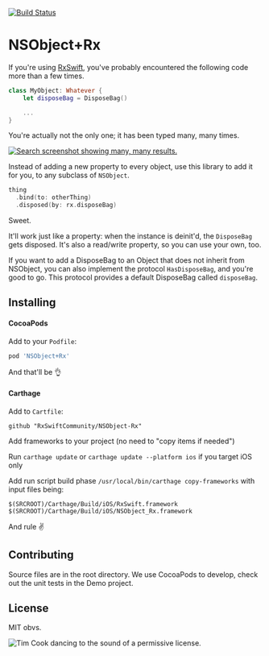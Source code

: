 [![Build Status](https://travis-ci.org/RxSwiftCommunity/NSObject-Rx.svg?branch=master)](https://travis-ci.org/RxSwiftCommunity/NSObject-Rx)

NSObject+Rx
===========

If you're using [RxSwift](https://github.com/ReactiveX/RxSwift), you've probably encountered the following code more than a few times.

```swift
class MyObject: Whatever {
	let disposeBag = DisposeBag()

	...
}
```

You're actually not the only one; it has been typed many, many times.

[![Search screenshot showing many, many results.](assets/screenshot.png)](https://github.com/search?q=let+disposeBag+%3D+DisposeBag%28%29&type=Code&utf8=✓)

Instead of adding a new property to every object, use this library to add it for you, to any subclass of `NSObject`.

```swift
thing
  .bind(to: otherThing)
  .disposed(by: rx.disposeBag)
```

Sweet.

It'll work just like a property: when the instance is deinit'd, the `DisposeBag` gets disposed. It's also a read/write property, so you can use your own, too.

If you want to add a DisposeBag to an Object that does not inherit from NSObject, you can also implement the protocol `HasDisposeBag`, and you're good to go. This protocol provides a default DisposeBag called `disposeBag`.

Installing
----------

#### CocoaPods

Add to your `Podfile`:

```ruby
pod 'NSObject+Rx'
```

And that'll be 👌

#### Carthage

Add to `Cartfile`:
```
github "RxSwiftCommunity/NSObject-Rx"
```
Add frameworks to your project (no need to "copy items if needed")

Run `carthage update` or `carthage update --platform ios` if you target iOS only

Add run script build phase `/usr/local/bin/carthage copy-frameworks`
with input files being:

```
$(SRCROOT)/Carthage/Build/iOS/RxSwift.framework
$(SRCROOT)/Carthage/Build/iOS/NSObject_Rx.framework
```

And rule ✌️

Contributing
------------

Source files are in the root directory. We use CocoaPods to develop, check out the unit tests in the Demo project.

License
-------

MIT obvs.

![Tim Cook dancing to the sound of a permissive license.](http://i.imgur.com/mONiWzj.gif)
